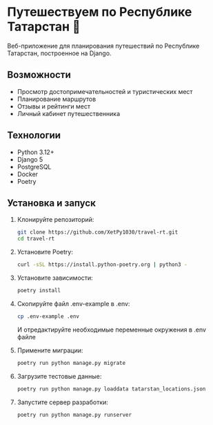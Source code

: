 # Путешествуем по Республике Татарстан 🏰

Веб-приложение для планирования путешествий по Республике Татарстан, построенное на Django.

## Возможности

- Просмотр достопримечательностей и туристических мест
- Планирование маршрутов
- Отзывы и рейтинги мест
- Личный кабинет путешественника

## Технологии

- Python 3.12+
- Django 5
- PostgreSQL
- Docker
- Poetry

## Установка и запуск

1. Клонируйте репозиторий:
   ```bash
   git clone https://github.com/XetPy1030/travel-rt.git
   cd travel-rt
   ```

2. Установите Poetry:
   ```bash
   curl -sSL https://install.python-poetry.org | python3 -
   ```

3. Установите зависимости:
   ```bash
   poetry install
   ```

4. Скопируйте файл .env-example в .env:
   ```bash
   cp .env-example .env
   ```
   И отредактируйте необходимые переменные окружения в .env файле

5. Примените миграции:
   ```bash
   poetry run python manage.py migrate
   ```

6. Загрузите тестовые данные:
   ```bash
   poetry run python manage.py loaddata tatarstan_locations.json
   ```

7. Запустите сервер разработки:
   ```bash
   poetry run python manage.py runserver
   ```

